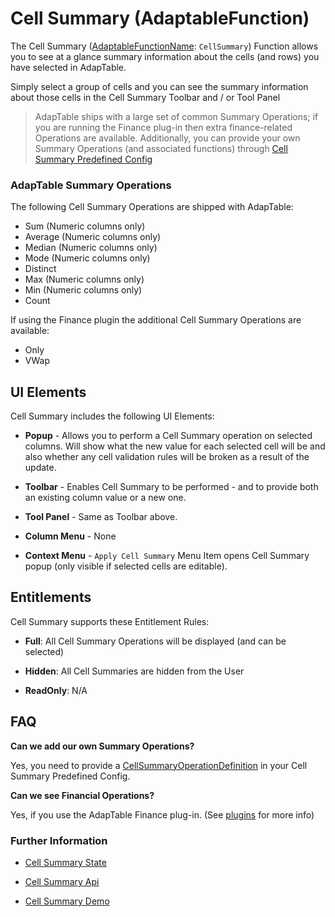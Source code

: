 # Cell Summary (AdaptableFunction)

The Cell Summary ([AdaptableFunctionName](https://api.adaptabletools.com/modules/_src_predefinedconfig_common_types_.html#adaptablefunctionname): `CellSummary`) Function allows you to see at a glance summary information about the cells (and rows) you have selected in AdapTable.

Simply select a group of cells and you can see the summary information about those cells in the Cell Summary Toolbar and / or Tool Panel

> AdapTable ships with a large set of common Summary Operations; if you are running the Finance plug-in then extra finance-related Operations are available. Additionally, you can provide your own Summary Operations (and associated functions) through [Cell Summary Predefined Config](https://api.adaptabletools.com/interfaces/_src_predefinedconfig_cellsummarystate_.cellsummarystate.html)

### AdapTable Summary Operations

The following Cell Summary Operations are shipped with AdapTable:

- Sum (Numeric columns only)
- Average (Numeric columns only)
- Median (Numeric columns only)
- Mode (Numeric columns only)
- Distinct 
- Max (Numeric columns only)
- Min (Numeric columns only)
- Count 

If using the Finance plugin the additional Cell Summary Operations are available:

- Only 
- VWap 


## UI Elements
Cell Summary includes the following UI Elements:

- **Popup** - Allows you to perform a Cell Summary operation on selected columns.  Will show what the new value for each selected cell will be and also whether any cell validation rules will be broken as a result of the update.

- **Toolbar** - Enables Cell Summary to be performed - and to provide both an existing column value or a new one.

- **Tool Panel** - Same as Toolbar above.

- **Column Menu** - None

- **Context Menu** - `Apply Cell Summary` Menu Item opens Cell Summary popup (only visible if selected cells are editable).

## Entitlements
Cell Summary supports these Entitlement Rules:

- **Full**: All Cell Summary Operations will be displayed (and can be selected)

- **Hidden**: All Cell Summaries are hidden from the User

- **ReadOnly**: N/A

## FAQ

**Can we add our own Summary Operations?**

Yes, you need to provide a [CellSummaryOperationDefinition](https://api.adaptabletools.com/interfaces/_src_predefinedconfig_cellsummarystate_.cellsummarystate.html#cellsummaryoperationdefinitions) in your Cell Summary Predefined Config.

**Can we see Financial Operations?**

Yes, if you use the AdapTable Finance plug-in.  (See [plugins](https://github.com/AdaptableTools/adaptable/blob/master/packages/plugins/README.md) for more info)


### Further Information
- [Cell Summary State](https://api.adaptabletools.com/interfaces/_src_predefinedconfig_cellsummarystate_.cellsummarystate.html)

- [Cell Summary Api](https://api.adaptabletools.com/interfaces/_src_api_cellsummaryapi_.cellsummaryapi.html)

- [Cell Summary Demo](https://demo.adaptabletools.com/gridmanagement/aggridcellsummarydemo)





